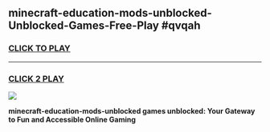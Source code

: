 
## minecraft-education-mods-unblocked-Unblocked-Games-Free-Play #qvqah
<h3>
<a href="https://us.freeplayer.one?title=minecraft-education-mods-unblocked&ref=9M">CLICK TO PLAY</a></h3>
<hr>

<h3>
<a href="https://us.freeplayer.one?title=minecraft-education-mods-unblocked&ref=9M">CLICK 2 PLAY</a>
  
</h3>

<a href="https://us.freeplayer.one?title=minecraft-education-mods-unblocked&ref=9M"><img src="https://clearcache.store/games.png"></a>


**minecraft-education-mods-unblocked games unblocked: Your Gateway to Fun and Accessible Online Gaming**
